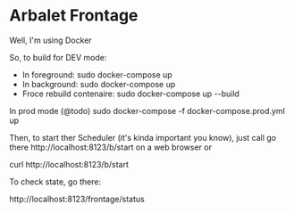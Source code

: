# Arbalet Frontage


Well, I'm using Docker

So, to build for DEV mode:

- In foreground:
	sudo docker-compose up
- In background:
	sudo docker-compose up
- Froce rebuild contenaire:
	sudo docker-compose up --build

In prod mode (@todo)
	sudo docker-compose -f docker-compose.prod.yml up


Then, to start ther Scheduler (it's kinda important you know), just call go there http://localhost:8123/b/start on a web browser or

curl http://localhost:8123/b/start


To check state, go there:

http://localhost:8123/frontage/status

